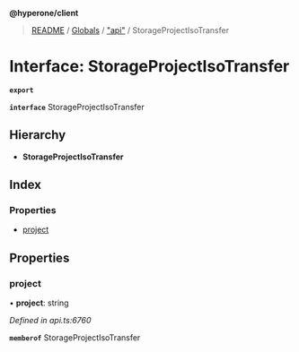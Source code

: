 **@hyperone/client**

> [README](../README.md) / [Globals](../globals.md) / ["api"](../modules/_api_.md) / StorageProjectIsoTransfer

# Interface: StorageProjectIsoTransfer

**`export`** 

**`interface`** StorageProjectIsoTransfer

## Hierarchy

* **StorageProjectIsoTransfer**

## Index

### Properties

* [project](_api_.storageprojectisotransfer.md#project)

## Properties

### project

•  **project**: string

*Defined in api.ts:6760*

**`memberof`** StorageProjectIsoTransfer
